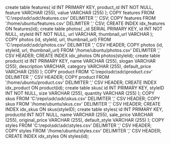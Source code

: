 create table features(
    id INT PRIMARY KEY,
    product_id INT NOT NULL,
    feature VARCHAR (255),
    value VARCHAR (255)
);
COPY features FROM 'C:\repo\sdc\sdc\features.csv' DELIMITER ',' CSV;
COPY features FROM '/home/ubuntu/features.csv' DELIMITER ',' CSV;
CREATE INDEX idx_features ON features(id);
create table photos(
    _id SERIAL PRIMARY KEY,
    id INT NOT NULL,
    styleId INT NOT NULL,
    url VARCHAR,
    thumbnail_url VARCHAR
);
COPY photos (id, styleId, url, thumbnail_url) FROM 'C:\repo\sdc\sdc\photos.csv' DELIMITER ',' CSV HEADER;
COPY photos (id, styleId, url, thumbnail_url) FROM '/home/ubuntu/photos.csv' DELIMITER ',' CSV HEADER;
CREATE INDEX idx_photos ON photos(styleId);
create table product(
    id INT PRIMARY KEY,
    name VARCHAR (255),
    slogan VARCHAR (255),
    description VARCHAR,
    category VARCHAR (255),
    default_price VARCHAR (255)
);
COPY product FROM 'C:\repo\sdc\sdc\product.csv' DELIMITER ',' CSV HEADER;
COPY product FROM '/home/ubuntu/product.csv' DELIMITER ',' CSV HEADER;
CREATE INDEX idx_product ON product(id);
create table skus(
    id INT PRIMARY KEY,
    styleID INT NOT NULL,
    size VARCHAR (255),
    quantity VARCHAR (255)
);
COPY skus FROM 'C:\repo\sdc\sdc\skus.csv' DELIMITER ',' CSV HEADER;
COPY skus FROM '/home/ubuntu/skus.csv' DELIMITER ',' CSV HEADER;
CREATE INDEX idx_skus ON skus(styleID);
create table styles(
    id INT PRIMARY KEY,
    productId INT NOT NULL,
    name VARCHAR (255),
    sale_price VARCHAR (255),
    original_price VARCHAR (255),
    default_style VARCHAR (255)
);
COPY styles FROM 'C:\repo\sdc\sdc\styles.csv' DELIMITER ',' CSV HEADER;
COPY styles FROM '/home/ubuntu/styles.csv' DELIMITER ',' CSV HEADER;
CREATE INDEX idx_styles ON styles(id);
